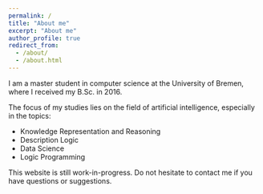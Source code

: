 ```yaml
---
permalink: /
title: "About me"
excerpt: "About me"
author_profile: true
redirect_from: 
  - /about/
  - /about.html
---
```


I am a master student in computer science at the University of Bremen, where I received my B.Sc. in 2016.

The focus of my studies lies on the field of artificial intelligence, especially in the topics:

- Knowledge Representation and Reasoning
- Description Logic
- Data Science
- Logic Programming

This website is still work-in-progress. Do not hesitate to contact me if you have questions or suggestions.